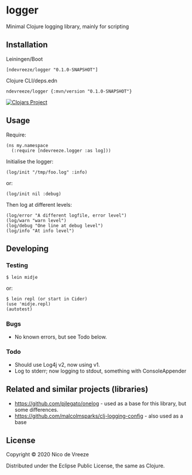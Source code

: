 # logger

Minimal Clojure logging library, mainly for scripting 

## Installation

Leiningen/Boot

    [ndevreeze/logger "0.1.0-SNAPSHOT"]

Clojure CLI/deps.edn

    ndevreeze/logger {:mvn/version "0.1.0-SNAPSHOT"}

[![Clojars Project](https://img.shields.io/clojars/v/ndevreeze/logger.svg)](https://clojars.org/ndevreeze/logger)

## Usage

Require:

    (ns my.namespace
      (:require [ndevreeze.logger :as log]))

Initialise the logger:

    (log/init "/tmp/foo.log" :info)
  
or:

    (log/init nil :debug)
  
Then log at different levels:

    (log/error "A different logfile, error level")
    (log/warn "warn level")
    (log/debug "One line at debug level")
    (log/info "At info level")

## Developing

### Testing

    $ lein midje

or:

    $ lein repl (or start in Cider)
    (use 'midje.repl)
    (autotest)
    
### Bugs

* No known errors, but see Todo below.

### Todo

* Should use Log4j v2, now using v1.
* Log to stderr; now logging to stdout, something with ConsoleAppender

## Related and similar projects (libraries)

* https://github.com/pjlegato/onelog - used as a base for this library, but some differences.
* https://github.com/malcolmsparks/clj-logging-config - also used as a base
    
## License

Copyright © 2020 Nico de Vreeze

Distributed under the Eclipse Public License, the same as Clojure.
